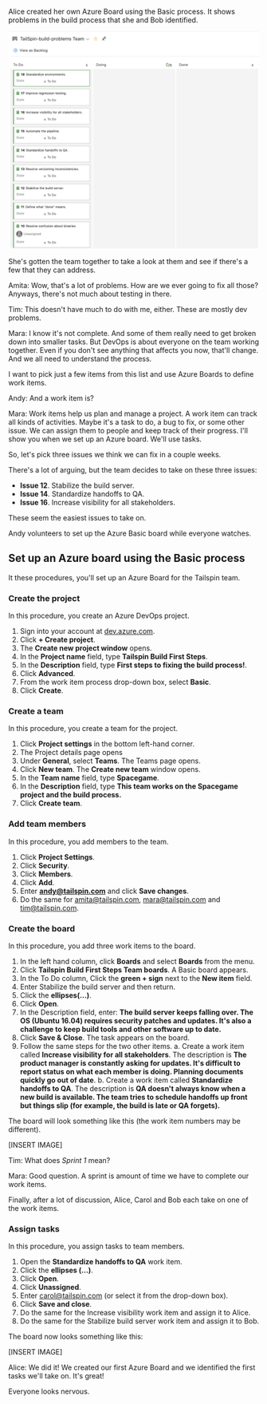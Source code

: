 Alice created her own Azure Board using the Basic process. It shows problems in the build process that she and Bob identified.

![Backlog of tasks](../media/3-all-tasks-board.png)

She's gotten the team together to take a look at them and see if there's a few that they can address.

Amita: Wow, that's a lot of problems. How are we ever going to fix all those? Anyways, there's not much about testing in there.

Tim: This doesn't have much to do with me, either. These are mostly dev problems.

Mara: I know it's not complete. And some of them really need to get broken down into smaller tasks. But DevOps is about everyone on the team working together. Even if you don't see anything that affects you now, that'll change. And we all need to understand the process.

I want to pick just a few items from this list and use Azure Boards to define work items.

Andy: And a work item is?

Mara: Work items help us plan and manage a project. A work item can track all kinds of activities. Maybe it's a task to do, a bug to fix, or some other issue. We can assign them to people and keep track of their progress. I'll show you when we set up an Azure board. We'll use tasks.

So, let's pick three issues we think we can fix in a couple weeks.

There's a lot of arguing, but the team decides to take on these three issues:

* **Issue 12**. Stabilize the build server.
* **Issue 14**. Standardize handoffs to QA.
* **Issue 16**. Increase visibility for all stakeholders.

These seem the easiest issues to take on.

Andy volunteers to set up the Azure Basic board while everyone watches. 

## Set up an Azure board using the Basic process

It these procedures, you'll set up an Azure Board for the Tailspin team.

### Create the project

In this procedure, you create an Azure DevOps project.

1. Sign into your account at [dev.azure.com](https://dev.azure.com).
1. Click **+ Create project**.
1. The **Create new project window** opens.
1. In the **Project name** field, type **Tailspin Build First Steps**.
1. In the **Description** field, type **First steps to fixing the build process!**.
1. Click **Advanced**.
1. From the work item process drop-down box, select **Basic**.
1. Click **Create**.

### Create a team

In this procedure, you create a team for the project.

1. Click **Project settings** in the bottom left-hand corner.
2. The Project details page opens
3. Under **General**, select **Teams**. The Teams page opens.
4. Click **New team**. The **Create new team** window opens.
5. In the **Team name** field, type **Spacegame**.
6. In the **Description** field, type **This team works on the Spacegame project and the build process.**
7. Click **Create team**.

### Add team members

In this procedure, you add members to the team.

1. Click **Project Settings**.
1. Click **Security**.
1. Click **Members**.
1. Click **Add**.
1. Enter **andy@tailspin.com** and click **Save changes**.
1. Do the same for amita@tailspin.com, mara@tailspin.com and tim@tailspin.com.

### Create the board

In this procedure, you add three work items to the board.

1. In the left hand column, click **Boards** and select **Boards** from the menu.
1. Click **Tailspin Build First Steps Team boards**. A Basic board appears.
1. In the To Do column, Click the **green + sign** next to the **New item** field.
1. Enter Stabilize the build server and then return.
1. Click the **ellipses(…)**.
1. Click **Open**.
1. In the Description field, enter: **The build server keeps falling over. The OS (Ubuntu 16.04) requires security patches and updates. It's also a challenge to keep build tools and other software up to date.**
1. Click **Save & Close**. The task appears on the board. 
1. Follow the same steps for the two other items.
    a. Create a work item called **Increase visibility for all stakeholders**. The description is **The product manager is constantly asking for updates. It's difficult to report status on what each member is doing.  Planning documents quickly go out of date**.
    b. Create a work item called **Standardize handoffs to QA**. The description is **QA doesn't always know when a new build is available. The team tries to schedule handoffs up front but things slip (for example, the build is late or QA forgets).**

The board will look something like this (the work item numbers may be different).

[INSERT IMAGE]

Tim: What does _Sprint 1_ mean?

Mara: Good question. A sprint is amount of time we have to complete our work items. 

Finally, after a lot of discussion, Alice, Carol and Bob each take on one of the work items.

### Assign tasks

In this procedure, you assign tasks to team members.

1. Open the **Standardize handoffs to QA** work item.
1. Click the **ellipses (...)**.
1. Click **Open**.
1. Click **Unassigned**.
1. Enter carol@tailspin.com (or select it from the drop-down box).
1. Click **Save and close**.
1. Do the same for the Increase visibility work item and assign it to Alice.
1. Do the same for the Stabilize build server work item and assign it to Bob.

The board now looks something like this:

[INSERT IMAGE]

Alice: We did it! We created our first Azure Board and we identified the first tasks we'll take on. It's great!

Everyone looks nervous.
